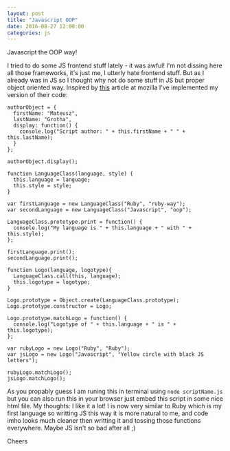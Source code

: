 ```yaml
---
layout: post
title: "Javascript OOP"
date: 2016-08-27 12:00:00
categories: js
---
```


Javascript the OOP way!

I tried to do some JS frontend stuff lately - it was awful!
I'm not dissing here all those frameworks, it's just me, I utterly hate
frontend stuff. But as I already was in JS so I thought why not do some
stuff in JS but proper object oriented way.
Inspired by
[this](https://developer.mozilla.org/en-US/docs/Web/JavaScript/Introduction_to_Object-Oriented_JavaScript#Object-oriented_programming)
article at mozilla I've implemented my version of their code:

```
authorObject = {
  firstName: "Mateusz",
  lastName: "Grotha",
  display: function() {
    console.log("Script author: " + this.firstName + " " + this.lastName);
  }
};

authorObject.display();

function LanguageClass(language, style) {
  this.language = language;
  this.style = style;
}

var firstLanguage = new LanguageClass("Ruby", "ruby-way");
var secondLanguage = new LanguageClass("Javascript", "oop");

LanguageClass.prototype.print = function() {
  console.log("My language is " + this.language + " with " + this.style);
};

firstLanguage.print();
secondLanguage.print();

function Logo(language, logotype){
  LanguageClass.call(this, language);
  this.logotype = logotype;
}

Logo.prototype = Object.create(LanguageClass.prototype);
Logo.prototype.constructor = Logo;

Logo.prototype.matchLogo = function() {
  console.log("Logotype of " + this.language + " is " + this.logotype);
};

var rubyLogo = new Logo("Ruby", "Ruby");
var jsLogo = new Logo("Javascript", "Yellow circle with black JS letters");

rubyLogo.matchLogo();
jsLogo.matchLogo();
```

As you propably guess I am runing this in terminal using `node scriptName.js` but you
can also run this in your browser just embed this script in some nice html file.
My thoughts:
I like it a lot! I is now very similar to Ruby which is my first language so writting
JS this way it is more natural to me, and code imho looks much cleaner then writting
it and tossing those functions everywhere.
Maybe JS isn't so bad after all ;)

Cheers
